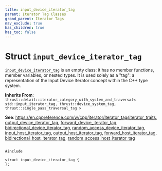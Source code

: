 ```yaml
---
title: input_device_iterator_tag
parent: Iterator Tag Classes
grand_parent: Iterator Tags
nav_exclude: true
has_children: true
has_toc: false
---
```


# Struct `input_device_iterator_tag`

<code><a href="/api/classes/structinput__device__iterator__tag.html">input&#95;device&#95;iterator&#95;tag</a></code> is an empty class: it has no member functions, member variables, or nested types. It is used solely as a "tag": a representation of the Input Device Iterator concept within the C++ type system.

**Inherits From**:
`thrust::detail::iterator_category_with_system_and_traversal< std::input_iterator_tag, thrust::device_system_tag, thrust::single_pass_traversal_tag >`

**See**:
<a href="https://en.cppreference.com/w/cpp/iterator/iterator_tags">https://en.cppreference.com/w/cpp/iterator/iterator_tags</a><a href="/api/classes/structiterator__traits.html">iterator_traits</a>, <a href="/api/classes/structoutput__device__iterator__tag.html">output_device_iterator_tag</a>, <a href="/api/classes/structforward__device__iterator__tag.html">forward_device_iterator_tag</a>, <a href="/api/classes/structbidirectional__device__iterator__tag.html">bidirectional_device_iterator_tag</a>, <a href="/api/classes/structrandom__access__device__iterator__tag.html">random_access_device_iterator_tag</a>, <a href="/api/groups/group__iterator__tag__classes.html#typedef-input_host_iterator_tag">input_host_iterator_tag</a>, <a href="/api/groups/group__iterator__tag__classes.html#typedef-output_host_iterator_tag">output_host_iterator_tag</a>, <a href="/api/groups/group__iterator__tag__classes.html#typedef-forward_host_iterator_tag">forward_host_iterator_tag</a>, <a href="/api/groups/group__iterator__tag__classes.html#typedef-bidirectional_host_iterator_tag">bidirectional_host_iterator_tag</a>, <a href="/api/groups/group__iterator__tag__classes.html#typedef-random_access_host_iterator_tag">random_access_host_iterator_tag</a>

<code class="doxybook">
<span>#include <thrust/iterator/iterator_categories.h></span><br>
<span>struct input&#95;device&#95;iterator&#95;tag {</span>
<span>};</span>
</code>

